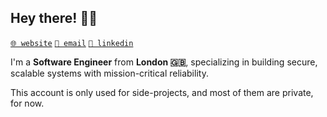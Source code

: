 ## Hey there! 👋🏼

[`🌐 website`](https://www.marcm.dev/) [`📧 email`](mailto:hello@marcm.dev) [
`💼 linkedin`](https://linkedin.com/in/marc-molina)

I'm a **Software Engineer** from **London 🇬🇧**, specializing in building secure, scalable systems with mission-critical reliability.

This account is only used for side-projects, and most of them are private, for now.
